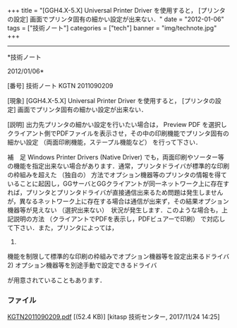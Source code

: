 ﻿+++
title = "[GGH4.X-5.X] Universal Printer Driver を使用すると， [プリンタの設定] 画面でプリンタ固有の細かい設定が出来ない．"
date = "2012-01-06"
tags = ["技術ノート"]
categories = ["tech"]
banner = "img/technote.jpg"
+++

-----------------------------------------------------------------------------------------------------------------------------

*技術ノート

2012/01/06*


[番号]
技術ノート KGTN 2011090209

[現象]
[GGH4.X-5.X] Universal Printer Driver を使用すると，
[プリンタの設定] 画面でプリンタ固有の細かい設定が出来ない．

[説明]
出力先プリンタの細かい設定を行いたい場合は， Preview PDF
を選択しクライアント側でPDFファイルを表示させ，その中の印刷機能でプリンタ固有の細かい設定
（両面印刷機能，ステープル機能など） を行って下さい．

補　足
Windows Printer Drivers (Native Driver)
でも，両面印刷やソーター等の機能を指定出来ない場合があります．通常，プリンタドライバが標準的な印刷の枠組みを超えた
（独自の）
方法でオプション機器等のプリンタの情報を得ていることに起因し，GGサーバとGGクライアントが同一ネットワーク上に存在すれば，プリンタとプリンタドライバが直接通信出来るため問題は発生しませんが，異なるネットワーク上に存在する場合は通信が出来ず，その結果オプション機器等が見えない
（選択出来ない）　状況が発生します．このような場合も，上記説明の方法
（クライアントでPDFを表示し，PDFビュアーで印刷）
で対応して下さい．また，プリンタによっては，

1)
機能を制限して標準的な印刷の枠組みでオプション機器等を設定出来るドライバ
2) オプション機器等を別途手動で設定できるドライバ

が用意されていることもあります．


### ファイル

 
 


[KGTN2011090209.pdf](http://techreport.kitasp.net/attachments/download/3845/KGTN2011090209.pdf)
 [(52.4 KB)] [kitasp 技術センター, 2017/11/24
14:25]


 


 

